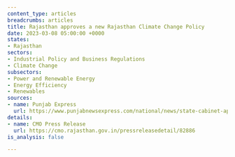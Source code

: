 ```yaml
---
content_type: articles
breadcrumbs: articles
title: Rajasthan approves a new Rajasthan Climate Change Policy
date: 2023-03-08 05:00:00 +0000
states:
- Rajasthan
sectors:
- Industrial Policy and Business Regulations
- Climate Change
subsectors:
- Power and Renewable Energy
- Energy Efficiency
- Renewables
sources:
- name: Punjab Express
  url: https://www.punjabnewsexpress.com/national/news/state-cabinet-approves-rajasthan-energy-conservation-building-code-201637
details:
- name: CMO Press Release
  url: https://cmo.rajasthan.gov.in/pressreleasedetail/82886
is_analysis: false

---
```

